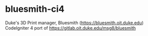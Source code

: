 # bluesmith-ci4

Duke's 3D Print manager, Bluesmith (https://bluesmith.oit.duke.edu)
CodeIgniter 4 port of https://gitlab.oit.duke.edu/msg8/bluesmith